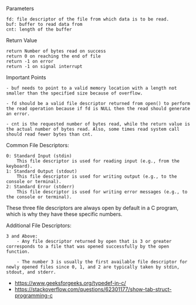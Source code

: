 Parameters

    fd: file descriptor of the file from which data is to be read.
    buf: buffer to read data from
    cnt: length of the buffer

Return Value

    return Number of bytes read on success
    return 0 on reaching the end of file
    return -1 on error
    return -1 on signal interrupt

Important Points

    - buf needs to point to a valid memory location with a length not smaller than the specified size because of overflow.
    
    - fd should be a valid file descriptor returned from open() to perform the read operation because if fd is NULL then the read should generate an error.
    
    - cnt is the requested number of bytes read, while the return value is the actual number of bytes read. Also, some times read system call should read fewer bytes than cnt.


Common File Descriptors:

    0: Standard Input (stdin)
        This file descriptor is used for reading input (e.g., from the keyboard).
    1: Standard Output (stdout)
        This file descriptor is used for writing output (e.g., to the console or terminal).
    2: Standard Error (stderr)
        This file descriptor is used for writing error messages (e.g., to the console or terminal).

These three file descriptors are always open by default in a C program, which is why they have these specific numbers.


Additional File Descriptors:

    3 and Above:
        - Any file descriptor returned by open that is 3 or greater corresponds to a file that was opened successfully by the open function.
        
        - The number 3 is usually the first available file descriptor for newly opened files since 0, 1, and 2 are typically taken by stdin, stdout, and stderr.



- https://www.geeksforgeeks.org/typedef-in-c/
- https://stackoverflow.com/questions/62301177/show-tab-struct-programming-c